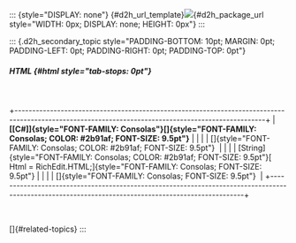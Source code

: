 ::: {style="DISPLAY: none"}
[](ms-xhelp:///?Id=d2h_url_template){#d2h_url_template}![](!package_url!){#d2h_package_url style="WIDTH: 0px; DISPLAY: none; HEIGHT: 0px"}
:::

::: {.d2h_secondary_topic style="PADDING-BOTTOM: 10pt; MARGIN: 0pt; PADDING-LEFT: 0pt; PADDING-RIGHT: 0pt; PADDING-TOP: 0pt"}
##### HTML {#html style="tab-stops: 0pt"}

                  

+----------------------------------------------------------------------------------------------------------------------------------------------------+
| **[\[C#\]]{style="FONT-FAMILY: Consolas"}[]{style="FONT-FAMILY: Consolas; COLOR: #2b91af; FONT-SIZE: 9.5pt"}**                                     |
|                                                                                                                                                    |
| []{style="FONT-FAMILY: Consolas; COLOR: #2b91af; FONT-SIZE: 9.5pt"}                                                                                |
|                                                                                                                                                    |
| [String]{style="FONT-FAMILY: Consolas; COLOR: #2b91af; FONT-SIZE: 9.5pt"}[ Html = RichEdit.HTML;]{style="FONT-FAMILY: Consolas; FONT-SIZE: 9.5pt"} |
|                                                                                                                                                    |
| []{style="FONT-FAMILY: Consolas; FONT-SIZE: 9.5pt"}                                                                                                |
+----------------------------------------------------------------------------------------------------------------------------------------------------+

 

[]{#related-topics}
:::
